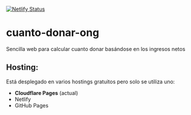 [![Netlify Status](https://api.netlify.com/api/v1/badges/a4987969-e3a7-4eb4-8c50-786abbf1ef5c/deploy-status)](https://app.netlify.com/sites/cuanto-donar/deploys)

# cuanto-donar-ong
Sencilla web para calcular cuanto donar basándose en los ingresos netos

## Hosting:
Está desplegado en varios hostings gratuitos pero solo se utiliza uno:
- **Cloudflare Pages** (actual)
- Netlify
- GitHub Pages

